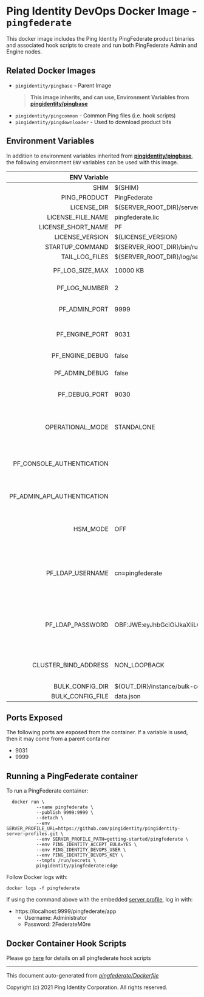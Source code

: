 
# Ping Identity DevOps Docker Image - `pingfederate`

This docker image includes the Ping Identity PingFederate product binaries
and associated hook scripts to create and run both PingFederate Admin and
Engine nodes.

## Related Docker Images
- `pingidentity/pingbase` - Parent Image
	>**This image inherits, and can use, Environment Variables from [pingidentity/pingbase](https://devops.pingidentity.com/docker-images/pingbase/)**
- `pingidentity/pingcommon` - Common Ping files (i.e. hook scripts)
- `pingidentity/pingdownloader` - Used to download product bits

## Environment Variables
In addition to environment variables inherited from **[pingidentity/pingbase](https://devops.pingidentity.com/docker-images/pingbase/)**,
the following environment `ENV` variables can be used with
this image.

| ENV Variable  | Default     | Description
| ------------: | ----------- | ---------------------------------
| SHIM  | ${SHIM}  |
| PING_PRODUCT  | PingFederate  |
| LICENSE_DIR  | ${SERVER_ROOT_DIR}/server/default/conf  |
| LICENSE_FILE_NAME  | pingfederate.lic  |
| LICENSE_SHORT_NAME  | PF  |
| LICENSE_VERSION  | ${LICENSE_VERSION}  |
| STARTUP_COMMAND  | ${SERVER_ROOT_DIR}/bin/run.sh  |
| TAIL_LOG_FILES  | ${SERVER_ROOT_DIR}/log/server.log  |
| PF_LOG_SIZE_MAX  | 10000 KB  | Defines the log file size max for ALL appenders
| PF_LOG_NUMBER  | 2  | Defines the maximum of log files to retain upon rotation
| PF_ADMIN_PORT  | 9999  | Defines the port on which the PingFederate administrative console and API runs.
| PF_ENGINE_PORT  | 9031  | Defines the port on which PingFederate listens for encrypted HTTPS (SSL/TLS) traffic.
| PF_ENGINE_DEBUG  | false  | Flag to turn on PingFederate Engine debugging Used in run.sh
| PF_ADMIN_DEBUG  | false  | Flag to turn on PingFederate Admin debugging Used in run.sh
| PF_DEBUG_PORT  | 9030  | Defines the port on which PingFederate opens up a java debugging port. Used in run.sh
| OPERATIONAL_MODE  | STANDALONE  | Operational Mode Indicates the operational mode of the runtime server in run.properties Options include STANDALONE, CLUSTERED_CONSOLE, CLUSTERED_ENGINE.
| PF_CONSOLE_AUTHENTICATION  |   | Defines mechamism for console authentication in run.properties. Options include none, native, LDAP, cert, RADIUS, OIDC. If not set, default is native.
| PF_ADMIN_API_AUTHENTICATION  |   | Defines mechamism for admin api authentication in run.properties. Options include none, native, LDAP, cert, RADIUS, OIDC. If not set, default is native.
| HSM_MODE  | OFF  | Hardware Security Module Mode in run.properties Options include OFF, AWSCLOUDHSM, NCIPHER, LUNA, BCFIPS.
| PF_LDAP_USERNAME  | cn=pingfederate  | This is the username for an account within the LDAP Directory Server that can be used to perform user lookups for authentication and other user level search operations.  Set if PF_CONSOLE_AUTHENTICATION or PF_ADMIN_API_AUTHENTICATION=LDAP
| PF_LDAP_PASSWORD  | OBF:JWE:eyJhbGciOiJkaXIiLCJlbmMiOiJBMTI4Q0JDLUhTMjU2Iiwia2lkIjoiRW1JY1UxOVdueSIsInZlcnNpb24iOiI5LjIuMS4xIn0..euBO0bawJz3XC_plAjxECg.yF7BpnCTPZlpZUo21WQ5IQ.YlLtlJTxXhrp3LsxyQDo5g  | This is the password for the Username specified above. This property should be obfuscated using the 'obfuscate.sh' utility. Set if PF_CONSOLE_AUTHENTICATION or PF_ADMIN_API_AUTHENTICATION=LDAP
| CLUSTER_BIND_ADDRESS  | NON_LOOPBACK  | IP address for cluster communication.  Set to NON_LOOPBACK to allow the system to choose an available non-loopback IP address.
| BULK_CONFIG_DIR  | ${OUT_DIR}/instance/bulk-config  |
| BULK_CONFIG_FILE  | data.json  |
## Ports Exposed
The following ports are exposed from the container.  If a variable is
used, then it may come from a parent container
- 9031
- 9999

## Running a PingFederate container
To run a PingFederate container:

```shell
  docker run \
           --name pingfederate \
           --publish 9999:9999 \
           --detach \
           --env SERVER_PROFILE_URL=https://github.com/pingidentity/pingidentity-server-profiles.git \
           --env SERVER_PROFILE_PATH=getting-started/pingfederate \
           --env PING_IDENTITY_ACCEPT_EULA=YES \
           --env PING_IDENTITY_DEVOPS_USER \
           --env PING_IDENTITY_DEVOPS_KEY \
           --tmpfs /run/secrets \
           pingidentity/pingfederate:edge
```

Follow Docker logs with:

```
docker logs -f pingfederate
```

If using the command above with the embedded [server profile](https://devops.pingidentity.com/reference/config/), log in with:
* https://localhost:9999/pingfederate/app
  * Username: Administrator
  * Password: 2FederateM0re
## Docker Container Hook Scripts
Please go [here](https://github.com/pingidentity/pingidentity-devops-getting-started/tree/master/docs/docker-images/pingfederate/hooks/README.md) for details on all pingfederate hook scripts

---
This document auto-generated from _[pingfederate/Dockerfile](https://github.com/pingidentity/pingidentity-docker-builds/blob/master/pingfederate/Dockerfile)_

Copyright (c) 2021 Ping Identity Corporation. All rights reserved.
